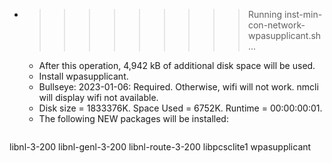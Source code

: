 * >>>>>>>>> Running inst-min-con-network-wpasupplicant.sh ...
  * After this operation, 4,942 kB of additional disk space will be used.
  * Install wpasupplicant.
  * Bullseye: 2023-01-06: Required. Otherwise, wifi will not work. nmcli will display wifi not available.
  * Disk size = 1833376K. Space Used = 6752K. Runtime = 00:00:00:01.
  * The following NEW packages will be installed:
  ```bash
libnl-3-200 libnl-genl-3-200 libnl-route-3-200 libpcsclite1 wpasupplicant
  ```
